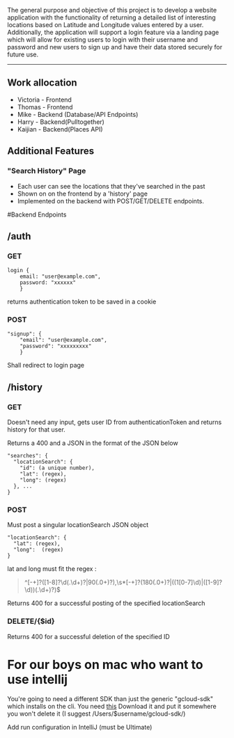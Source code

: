 The general purpose and objective of this project is to develop a website application with the functionality of returning a detailed list of interesting locations based on Latitude and Longitude values entered by a user. Additionally, the application will support a login feature via a landing page which will allow for existing users to login with their username and password and new users to sign up and have their data stored securely for future use.

***

## Work allocation
- Victoria - Frontend
- Thomas - Frontend
- Mike - Backend (Database/API Endpoints)
- Harry - Backend(Pulltogether)
- Kaijian - Backend(Places API)

## Additional Features
### "Search History" Page
 - Each user can see the locations that they've searched in the past
 - Shown on on the frontend by a 'history' page
 - Implemented on the backend with POST/GET/DELETE endpoints.

#Backend Endpoints

## /auth
### GET

```
login {
    email: "user@example.com",
    password: "xxxxxx"
	}
```

returns authentication token to be saved in a cookie

### POST
```
"signup": {
    "email": "user@example.com",
    "password": "xxxxxxxxx"
	}
```

Shall redirect to login page

## /history

### GET
Doesn't need any input, gets user ID from authenticationToken and returns
history for that user.

Returns a 400 and a JSON in the format of the JSON below

```
"searches": {
  "locationSearch": {
    "id": (a unique number),
    "lat": (regex),
    "long": (regex)
  }, ...
}

```

### POST
Must post a singular locationSearch JSON object

```
"locationSearch": {
  "lat": (regex),
  "long":  (regex)
}
```

lat and long must fit the regex :
>^[-+]?([1-8]?\d(\.\d+)?|90(\.0+)?),\s*[-+]?(180(\.0+)?|((1[0-7]\d)|([1-9]?\d))(\.\d+)?)$

Returns 400 for a successful posting of the specified locationSearch

### DELETE/{$id}
Returns 400 for a successful deletion of the specified ID


# For our boys on mac who want to use intellij

You're going to need a different SDK than just the generic "gcloud-sdk" which installs on the cli. 
You need [this](https://cloud.google.com/appengine/docs/standard/java/download)
Download it and put it somewhere you won't delete it (I suggest /Users/$username/gcloud-sdk/)

Add run configuration in IntelliJ (must be Ultimate)
         
